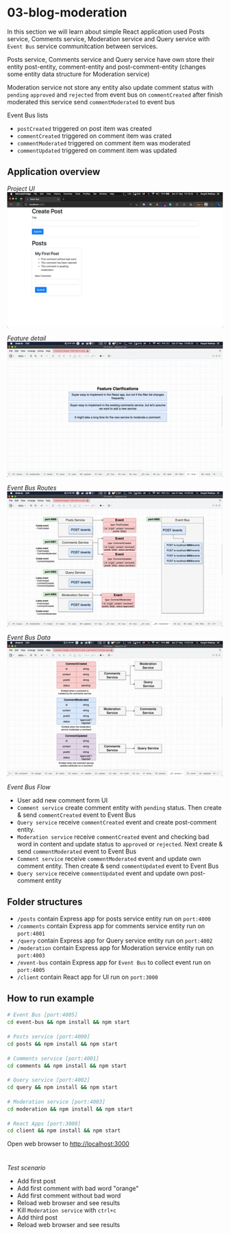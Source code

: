 # 03-blog-moderation

In this section we will learn about simple React application used Posts service, Comments service, Moderation service and Query service with `Event Bus` service communitcation between services.

Posts service, Comments service and Query service have own store their entity post-entity, comment-entity and post-comment-entity (changes some entity data structure for Moderation service)

Moderation service not store any entity also update comment status with `pending` `approved` and `rejected` from event bus on `commentCreated` after finish moderated this service send `commentModerated` to event bus

Event Bus lists
- `postCreated` triggered on post item was created
- `commentCreated` triggered on comment item was crated
- `commentModerated` triggered on comment item was moderated
- `commentUpdated` triggered on comment item was updated

## Application overview

*Project UI*
![Alt text](project-ui.png)

*Feature detail*
![Feature deatail](feature.png)

*Event Bus Routes*
![Event Bus Routes](event-bus-routes.png)

*Event Bus Data*
![Alt text](event-bus-data.png)

*Event Bus Flow*
- User add new comment form UI
- `Comment service` create comment entity with `pending` status. Then create & send `commentCreated` event to Event Bus
- `Query service` receive `commentCreated` event and create post-comment entity.
- `Moderation service` receive `commentCreated` event and checking bad word in content and update status to `approved` or `rejected`. Next create & send `commentModerated` event to Event Bus
- `Comment service` receive `commentModerated` event and update own comment entity. Then create & send `commentUpdated` event to Event Bus
- `Query service` receive `commentUpdated` event and update own post-comment entity

## Folder structures
- `/posts` contain Express app for posts service entity run on `port:4000`
- `/comments` contain Express app for comments service entity run on `port:4001`
- `/query` contain Express app for Query service entity run on `port:4002`
- `/moderation` contain Express app for Moderation service entity run on `port:4003`
- `/event-bus` contain Express app for `Event Bus` to collect event run on `port:4005`
- `/client` contain React app for UI run on `port:3000`

## How to run example
```sh
# Event Bus [port:4005]
cd event-bus && npm install && npm start

# Posts service [port:4000]
cd posts && npm install && npm start

# Comments service [port:4001]
cd comments && npm install && npm start

# Query service [port:4002]
cd query && npm install && npm start

# Moderation service [port:4003]
cd moderation && npm install && npm start

# React Apps [port:3000]
cd client && npm install && npm start

```

Open web browser to [http://localhost:3000](http://localhost:3000)

# 
*Test scenario*
- Add first post
- Add first comment with bad word "orange"
- Add first comment without bad word 
- Reload web browser and see results
- Kill `Moderation service` with `ctrl+c`
- Add third post
- Reload web browser and see results